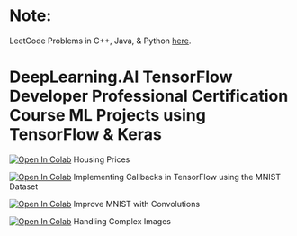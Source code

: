 # Note: 
LeetCode Problems in C++, Java, & Python [here](https://github.com/NoelBram/Problems/Leetcode).

# DeepLearning.AI TensorFlow Developer Professional Certification Course ML Projects using TensorFlow & Keras

[![Open In Colab](https://colab.research.google.com/assets/colab-badge.svg)](https://colab.research.google.com/drive/1ISubZ_Xm2qfON37FTXpcTP3BdC9BsQeY?usp=sharing) Housing Prices

[![Open In Colab](https://colab.research.google.com/assets/colab-badge.svg)](https://colab.research.google.com/drive/10D6OxAaohbfHDTg-KEF4JFqOmwymxl-n?usp=sharing) Implementing Callbacks in TensorFlow using the MNIST Dataset 

[![Open In Colab](https://colab.research.google.com/assets/colab-badge.svg)](https://colab.research.google.com/drive/1k1FkqqVmsGO8ad1NjigFOiHu-KYiLlXZ?usp=sharing) Improve MNIST with Convolutions

[![Open In Colab](https://colab.research.google.com/assets/colab-badge.svg)](https://colab.research.google.com/drive/1iOl-ZEE3rq9KFfGT23FGQsSirV45IDK_?usp=sharing) Handling Complex Images